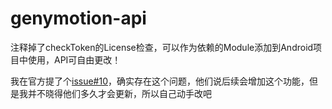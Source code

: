 # genymotion-api

注释掉了checkToken的License检查，可以作为依赖的Module添加到Android项目中使用，API可自由更改！

我在官方提了个[issue#10](https://github.com/Genymobile/genymotion-binocle/issues/10)，确实存在这个问题，他们说后续会增加这个功能，但是我并不晓得他们多久才会更新，所以自己动手改吧
